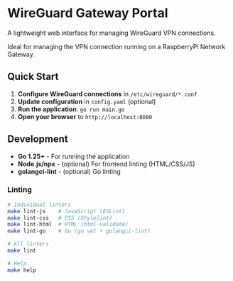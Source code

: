 # WireGuard Gateway Portal

A lightweight web interface for managing WireGuard VPN connections.

Ideal for managing the VPN connection running on a RaspberryPi Network Gateway.

## Quick Start

1. **Configure WireGuard connections** in `/etc/wireguard/*.conf`
1. **Update configuration** in `config.yaml` (optional)
1. **Run the application**: `go run main.go`
1. **Open your browser** to `http://localhost:8080`

## Development

- **Go 1.25+** - For running the application
- **Node.js/npx** - (optional) For frontend linting (HTML/CSS/JS)
- **golangci-lint** - (optional) Go linting

### Linting

```bash
# Individual linters
make lint-js    # JavaScript (ESLint)
make lint-css   # CSS (Stylelint)
make lint-html  # HTML (html-validate)
make lint-go    # Go (go vet + golangci-lint)

# All linters
make lint

# Help
make help
```
